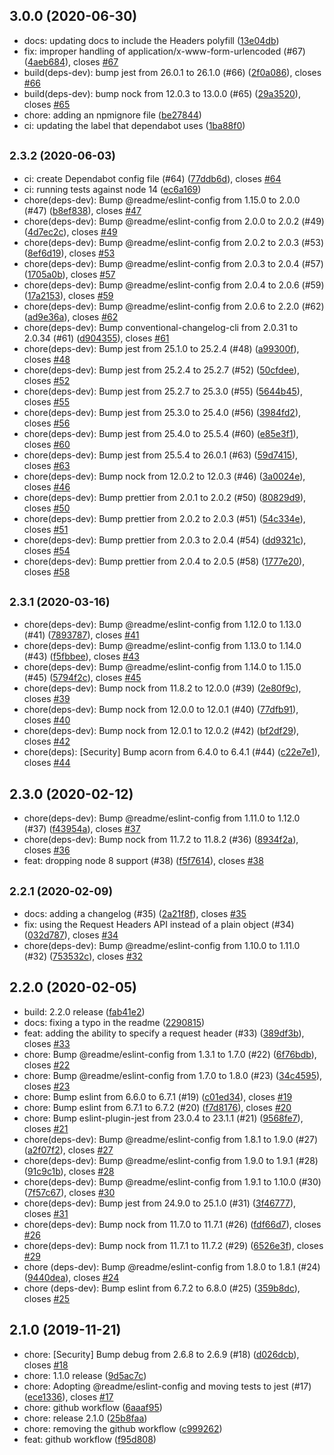 ## 3.0.0 (2020-06-30)

* docs: updating docs to include the Headers polyfill ([13e04db](https://github.com/readmeio/fetch-har/commit/13e04db))
* fix: improper handling of application/x-www-form-urlencoded (#67) ([4aeb684](https://github.com/readmeio/fetch-har/commit/4aeb684)), closes [#67](https://github.com/readmeio/fetch-har/issues/67)
* build(deps-dev): bump jest from 26.0.1 to 26.1.0 (#66) ([2f0a086](https://github.com/readmeio/fetch-har/commit/2f0a086)), closes [#66](https://github.com/readmeio/fetch-har/issues/66)
* build(deps-dev): bump nock from 12.0.3 to 13.0.0 (#65) ([29a3520](https://github.com/readmeio/fetch-har/commit/29a3520)), closes [#65](https://github.com/readmeio/fetch-har/issues/65)
* chore: adding an npmignore file ([be27844](https://github.com/readmeio/fetch-har/commit/be27844))
* ci: updating the label that dependabot uses ([1ba88f0](https://github.com/readmeio/fetch-har/commit/1ba88f0))



## <small>2.3.2 (2020-06-03)</small>

* ci: create Dependabot config file (#64) ([77ddb6d](https://github.com/readmeio/fetch-har/commit/77ddb6d)), closes [#64](https://github.com/readmeio/fetch-har/issues/64)
* ci: running tests against node 14 ([ec6a169](https://github.com/readmeio/fetch-har/commit/ec6a169))
* chore(deps-dev): Bump @readme/eslint-config from 1.15.0 to 2.0.0 (#47) ([b8ef838](https://github.com/readmeio/fetch-har/commit/b8ef838)), closes [#47](https://github.com/readmeio/fetch-har/issues/47)
* chore(deps-dev): Bump @readme/eslint-config from 2.0.0 to 2.0.2 (#49) ([4d7ec2c](https://github.com/readmeio/fetch-har/commit/4d7ec2c)), closes [#49](https://github.com/readmeio/fetch-har/issues/49)
* chore(deps-dev): Bump @readme/eslint-config from 2.0.2 to 2.0.3 (#53) ([8ef6d19](https://github.com/readmeio/fetch-har/commit/8ef6d19)), closes [#53](https://github.com/readmeio/fetch-har/issues/53)
* chore(deps-dev): Bump @readme/eslint-config from 2.0.3 to 2.0.4 (#57) ([1705a0b](https://github.com/readmeio/fetch-har/commit/1705a0b)), closes [#57](https://github.com/readmeio/fetch-har/issues/57)
* chore(deps-dev): Bump @readme/eslint-config from 2.0.4 to 2.0.6 (#59) ([17a2153](https://github.com/readmeio/fetch-har/commit/17a2153)), closes [#59](https://github.com/readmeio/fetch-har/issues/59)
* chore(deps-dev): Bump @readme/eslint-config from 2.0.6 to 2.2.0 (#62) ([ad9e36a](https://github.com/readmeio/fetch-har/commit/ad9e36a)), closes [#62](https://github.com/readmeio/fetch-har/issues/62)
* chore(deps-dev): Bump conventional-changelog-cli from 2.0.31 to 2.0.34 (#61) ([d904355](https://github.com/readmeio/fetch-har/commit/d904355)), closes [#61](https://github.com/readmeio/fetch-har/issues/61)
* chore(deps-dev): Bump jest from 25.1.0 to 25.2.4 (#48) ([a99300f](https://github.com/readmeio/fetch-har/commit/a99300f)), closes [#48](https://github.com/readmeio/fetch-har/issues/48)
* chore(deps-dev): Bump jest from 25.2.4 to 25.2.7 (#52) ([50cfdee](https://github.com/readmeio/fetch-har/commit/50cfdee)), closes [#52](https://github.com/readmeio/fetch-har/issues/52)
* chore(deps-dev): Bump jest from 25.2.7 to 25.3.0 (#55) ([5644b45](https://github.com/readmeio/fetch-har/commit/5644b45)), closes [#55](https://github.com/readmeio/fetch-har/issues/55)
* chore(deps-dev): Bump jest from 25.3.0 to 25.4.0 (#56) ([3984fd2](https://github.com/readmeio/fetch-har/commit/3984fd2)), closes [#56](https://github.com/readmeio/fetch-har/issues/56)
* chore(deps-dev): Bump jest from 25.4.0 to 25.5.4 (#60) ([e85e3f1](https://github.com/readmeio/fetch-har/commit/e85e3f1)), closes [#60](https://github.com/readmeio/fetch-har/issues/60)
* chore(deps-dev): Bump jest from 25.5.4 to 26.0.1 (#63) ([59d7415](https://github.com/readmeio/fetch-har/commit/59d7415)), closes [#63](https://github.com/readmeio/fetch-har/issues/63)
* chore(deps-dev): Bump nock from 12.0.2 to 12.0.3 (#46) ([3a0024e](https://github.com/readmeio/fetch-har/commit/3a0024e)), closes [#46](https://github.com/readmeio/fetch-har/issues/46)
* chore(deps-dev): Bump prettier from 2.0.1 to 2.0.2 (#50) ([80829d9](https://github.com/readmeio/fetch-har/commit/80829d9)), closes [#50](https://github.com/readmeio/fetch-har/issues/50)
* chore(deps-dev): Bump prettier from 2.0.2 to 2.0.3 (#51) ([54c334e](https://github.com/readmeio/fetch-har/commit/54c334e)), closes [#51](https://github.com/readmeio/fetch-har/issues/51)
* chore(deps-dev): Bump prettier from 2.0.3 to 2.0.4 (#54) ([dd9321c](https://github.com/readmeio/fetch-har/commit/dd9321c)), closes [#54](https://github.com/readmeio/fetch-har/issues/54)
* chore(deps-dev): Bump prettier from 2.0.4 to 2.0.5 (#58) ([1777e20](https://github.com/readmeio/fetch-har/commit/1777e20)), closes [#58](https://github.com/readmeio/fetch-har/issues/58)



## <small>2.3.1 (2020-03-16)</small>

* chore(deps-dev): Bump @readme/eslint-config from 1.12.0 to 1.13.0 (#41) ([7893787](https://github.com/readmeio/fetch-har/commit/7893787)), closes [#41](https://github.com/readmeio/fetch-har/issues/41)
* chore(deps-dev): Bump @readme/eslint-config from 1.13.0 to 1.14.0 (#43) ([f5fbbee](https://github.com/readmeio/fetch-har/commit/f5fbbee)), closes [#43](https://github.com/readmeio/fetch-har/issues/43)
* chore(deps-dev): Bump @readme/eslint-config from 1.14.0 to 1.15.0 (#45) ([5794f2c](https://github.com/readmeio/fetch-har/commit/5794f2c)), closes [#45](https://github.com/readmeio/fetch-har/issues/45)
* chore(deps-dev): Bump nock from 11.8.2 to 12.0.0 (#39) ([2e80f9c](https://github.com/readmeio/fetch-har/commit/2e80f9c)), closes [#39](https://github.com/readmeio/fetch-har/issues/39)
* chore(deps-dev): Bump nock from 12.0.0 to 12.0.1 (#40) ([77dfb91](https://github.com/readmeio/fetch-har/commit/77dfb91)), closes [#40](https://github.com/readmeio/fetch-har/issues/40)
* chore(deps-dev): Bump nock from 12.0.1 to 12.0.2 (#42) ([bf2df29](https://github.com/readmeio/fetch-har/commit/bf2df29)), closes [#42](https://github.com/readmeio/fetch-har/issues/42)
* chore(deps): [Security] Bump acorn from 6.4.0 to 6.4.1 (#44) ([c22e7e1](https://github.com/readmeio/fetch-har/commit/c22e7e1)), closes [#44](https://github.com/readmeio/fetch-har/issues/44)



## 2.3.0 (2020-02-12)

* chore(deps-dev): Bump @readme/eslint-config from 1.11.0 to 1.12.0 (#37) ([f43954a](https://github.com/readmeio/fetch-har/commit/f43954a)), closes [#37](https://github.com/readmeio/fetch-har/issues/37)
* chore(deps-dev): Bump nock from 11.7.2 to 11.8.2 (#36) ([8934f2a](https://github.com/readmeio/fetch-har/commit/8934f2a)), closes [#36](https://github.com/readmeio/fetch-har/issues/36)
* feat: dropping node 8 support (#38) ([f5f7614](https://github.com/readmeio/fetch-har/commit/f5f7614)), closes [#38](https://github.com/readmeio/fetch-har/issues/38)



## <small>2.2.1 (2020-02-09)</small>

* docs: adding a changelog (#35) ([2a21f8f](https://github.com/readmeio/fetch-har/commit/2a21f8f)), closes [#35](https://github.com/readmeio/fetch-har/issues/35)
* fix: using the Request Headers API instead of a plain object (#34) ([032d787](https://github.com/readmeio/fetch-har/commit/032d787)), closes [#34](https://github.com/readmeio/fetch-har/issues/34)
* chore(deps-dev): Bump @readme/eslint-config from 1.10.0 to 1.11.0 (#32) ([753532c](https://github.com/readmeio/fetch-har/commit/753532c)), closes [#32](https://github.com/readmeio/fetch-har/issues/32)



## 2.2.0 (2020-02-05)

* build: 2.2.0 release ([fab41e2](https://github.com/readmeio/fetch-har/commit/fab41e2))
* docs: fixing a typo in the readme ([2290815](https://github.com/readmeio/fetch-har/commit/2290815))
* feat: adding the ability to specify a request header (#33) ([389df3b](https://github.com/readmeio/fetch-har/commit/389df3b)), closes [#33](https://github.com/readmeio/fetch-har/issues/33)
* chore: Bump @readme/eslint-config from 1.3.1 to 1.7.0 (#22) ([6f76bdb](https://github.com/readmeio/fetch-har/commit/6f76bdb)), closes [#22](https://github.com/readmeio/fetch-har/issues/22)
* chore: Bump @readme/eslint-config from 1.7.0 to 1.8.0 (#23) ([34c4595](https://github.com/readmeio/fetch-har/commit/34c4595)), closes [#23](https://github.com/readmeio/fetch-har/issues/23)
* chore: Bump eslint from 6.6.0 to 6.7.1 (#19) ([c01ed34](https://github.com/readmeio/fetch-har/commit/c01ed34)), closes [#19](https://github.com/readmeio/fetch-har/issues/19)
* chore: Bump eslint from 6.7.1 to 6.7.2 (#20) ([f7d8176](https://github.com/readmeio/fetch-har/commit/f7d8176)), closes [#20](https://github.com/readmeio/fetch-har/issues/20)
* chore: Bump eslint-plugin-jest from 23.0.4 to 23.1.1 (#21) ([9568fe7](https://github.com/readmeio/fetch-har/commit/9568fe7)), closes [#21](https://github.com/readmeio/fetch-har/issues/21)
* chore(deps-dev): Bump @readme/eslint-config from 1.8.1 to 1.9.0 (#27) ([a2f07f2](https://github.com/readmeio/fetch-har/commit/a2f07f2)), closes [#27](https://github.com/readmeio/fetch-har/issues/27)
* chore(deps-dev): Bump @readme/eslint-config from 1.9.0 to 1.9.1 (#28) ([91c9c1b](https://github.com/readmeio/fetch-har/commit/91c9c1b)), closes [#28](https://github.com/readmeio/fetch-har/issues/28)
* chore(deps-dev): Bump @readme/eslint-config from 1.9.1 to 1.10.0 (#30) ([7f57c67](https://github.com/readmeio/fetch-har/commit/7f57c67)), closes [#30](https://github.com/readmeio/fetch-har/issues/30)
* chore(deps-dev): Bump jest from 24.9.0 to 25.1.0 (#31) ([3f46777](https://github.com/readmeio/fetch-har/commit/3f46777)), closes [#31](https://github.com/readmeio/fetch-har/issues/31)
* chore(deps-dev): Bump nock from 11.7.0 to 11.7.1 (#26) ([fdf66d7](https://github.com/readmeio/fetch-har/commit/fdf66d7)), closes [#26](https://github.com/readmeio/fetch-har/issues/26)
* chore(deps-dev): Bump nock from 11.7.1 to 11.7.2 (#29) ([6526e3f](https://github.com/readmeio/fetch-har/commit/6526e3f)), closes [#29](https://github.com/readmeio/fetch-har/issues/29)
* chore (deps-dev): Bump @readme/eslint-config from 1.8.0 to 1.8.1 (#24) ([9440dea](https://github.com/readmeio/fetch-har/commit/9440dea)), closes [#24](https://github.com/readmeio/fetch-har/issues/24)
* chore (deps-dev): Bump eslint from 6.7.2 to 6.8.0 (#25) ([359b8dc](https://github.com/readmeio/fetch-har/commit/359b8dc)), closes [#25](https://github.com/readmeio/fetch-har/issues/25)



## 2.1.0 (2019-11-21)

* chore: [Security] Bump debug from 2.6.8 to 2.6.9 (#18) ([d026dcb](https://github.com/readmeio/fetch-har/commit/d026dcb)), closes [#18](https://github.com/readmeio/fetch-har/issues/18)
* chore: 1.1.0 release ([9d5ac7c](https://github.com/readmeio/fetch-har/commit/9d5ac7c))
* chore: Adopting @readme/eslint-config and moving tests to jest (#17) ([ece1336](https://github.com/readmeio/fetch-har/commit/ece1336)), closes [#17](https://github.com/readmeio/fetch-har/issues/17)
* chore: github workflow ([6aaaf95](https://github.com/readmeio/fetch-har/commit/6aaaf95))
* chore: release 2.1.0 ([25b8faa](https://github.com/readmeio/fetch-har/commit/25b8faa))
* chore: removing the github workflow ([c999262](https://github.com/readmeio/fetch-har/commit/c999262))
* feat: github workflow ([f95d808](https://github.com/readmeio/fetch-har/commit/f95d808))



